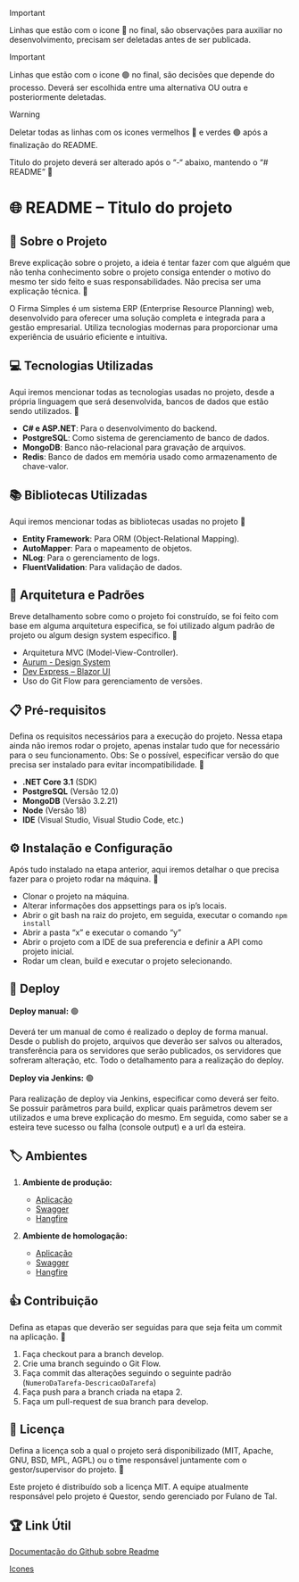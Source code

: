 > [!IMPORTANT]
> Linhas que estão com o icone :red_circle: no final, são observações para auxiliar no desenvolvimento, precisam ser deletadas antes de ser publicada.

> [!IMPORTANT]
> Linhas que estão com o icone :green_circle: no final, são decisões que depende do processo. Deverá ser escolhida entre uma alternativa OU outra e posteriormente deletadas.

> [!WARNING]
> Deletar todas as linhas com os icones vermelhos :red_circle: e verdes :green_circle: após a finalização do README.

Titulo do projeto deverá ser alterado após o “-“ abaixo, mantendo o “# README” :red_circle:

# :globe_with_meridians: README – Titulo do projeto 

## :scroll: Sobre o Projeto 
Breve explicação sobre o projeto, a ideia é tentar fazer com que alguém que não tenha conhecimento sobre o projeto consiga entender o motivo do mesmo ter sido feito e suas responsabilidades. Não precisa ser uma explicação técnica. :red_circle:

O Firma Simples é um sistema ERP (Enterprise Resource Planning) web, desenvolvido para oferecer uma solução completa e integrada para a gestão empresarial. Utiliza tecnologias modernas para proporcionar uma experiência de usuário eficiente e intuitiva.

## :computer: Tecnologias Utilizadas
Aqui iremos mencionar todas as tecnologias usadas no projeto, desde a própria linguagem que será desenvolvida, bancos de dados que estão sendo utilizados. :red_circle:

- **C# e ASP.NET**: Para o desenvolvimento do backend.
- **PostgreSQL**: Como sistema de gerenciamento de banco de dados.
- **MongoDB**: Banco não-relacional para gravação de arquivos.
- **Redis**:  Banco de dados em memória usado como armazenamento de chave-valor.

## :books: Bibliotecas Utilizadas
Aqui iremos mencionar todas as bibliotecas usadas no projeto :red_circle:

- **Entity Framework**: Para ORM (Object-Relational Mapping).
- **AutoMapper**: Para o mapeamento de objetos.
- **NLog**: Para o gerenciamento de logs.
- **FluentValidation**: Para validação de dados.

## :bricks: Arquitetura e Padrões
Breve detalhamento sobre como o projeto foi construído, se foi feito com base em alguma arquitetura especifica, se foi utilizado algum padrão de projeto ou algum design system especifico. :red_circle:

- Arquitetura MVC (Model-View-Controller).
- [Aurum  - Design System](https://zeroheight.com/8a3643989/p/56ee4e-aurum-web)
- [Dev Express – Blazor UI](https://demos.devexpress.com/blazor/Grid)
- Uso do Git Flow para gerenciamento de versões.

## :clipboard: Pré-requisitos
Defina os requisitos necessários para a execução do projeto. Nessa etapa ainda não iremos rodar o projeto, apenas instalar tudo que for necessário para o seu funcionamento.
Obs: Se o possível, especificar versão do que precisa ser instalado para evitar incompatibilidade. :red_circle:

- **.NET Core 3.1** (SDK)
- **PostgreSQL** (Versão 12.0)
- **MongoDB** (Versão 3.2.21)
- **Node** (Versão 18)
- **IDE** (Visual Studio, Visual Studio Code, etc.)

## :gear: Instalação e Configuração
Após tudo instalado na etapa anterior, aqui iremos detalhar o que precisa fazer para o projeto rodar na máquina. :red_circle:

- Clonar o projeto na máquina.
- Alterar informações dos appsettings para os ip’s locais.
- Abrir o git bash na raiz do projeto, em seguida, executar o comando `npm install`
- Abrir a pasta “x” e executar o comando “y”
- Abrir o projeto com a IDE de sua preferencia e definir a API como projeto inicial.
- Rodar um clean, build e executar o projeto selecionando.

## :postbox: Deploy
**Deploy manual:** :green_circle:

Deverá ter um manual de como é realizado o deploy de forma manual. Desde o publish do projeto, arquivos que deverão ser salvos ou alterados, transferência para os servidores que serão publicados, os servidores que sofreram alteração, etc. Todo o detalhamento para a realização do deploy.

**Deploy via Jenkins:** :green_circle:

 Para realização de deploy via Jenkins, especificar como deverá ser feito. Se possuir parâmetros para build, explicar quais parâmetros devem ser utilizados e uma breve explicação do mesmo. Em seguida, como saber se a esteira teve sucesso ou falha (console output) e a url da esteira.

## :label: Ambientes
1. **Ambiente de produção:**
   - [Aplicação](https://www.questor.com.br)
   - [Swagger](https://www.questor.com.br)
   - [Hangfire](https://www.questor.com.br)

2. **Ambiente de homologação:**
   - [Aplicação](https://www.questor.com.br)
   - [Swagger](https://www.questor.com.br)
   - [Hangfire](https://www.questor.com.br)

## :thumbsup: Contribuição
Defina as etapas que deverão ser seguidas para que seja feita um commit na aplicação. :red_circle:

1. Faça checkout para a branch develop.
2. Crie uma branch seguindo o Git Flow.
3. Faça commit das alterações seguindo o seguinte padrão (`NumeroDaTarefa-DescricaoDaTarefa`)
4. Faça push para a branch criada na etapa 2.
5. Faça um pull-request de sua branch para develop.

## :bookmark_tabs: Licença
Defina a licença sob a qual o projeto será disponibilizado (MIT, Apache, GNU, BSD, MPL, AGPL) ou o time responsável juntamente com o gestor/supervisor do projeto. :red_circle:

Este projeto é distribuído sob a licença MIT. A equipe atualmente responsável pelo projeto é Questor, sendo gerenciado por Fulano de Tal.

## :trophy: Link Útil
[Documentação do Github sobre Readme](https://docs.github.com/pt/get-started/writing-on-github/getting-started-with-writing-and-formatting-on-github/basic-writing-and-formatting-syntax)

[Icones](https://github.com/ikatyang/emoji-cheat-sheet/blob/master/README.md#computer)
